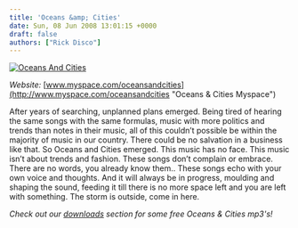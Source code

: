 ```yaml
---
title: 'Oceans &amp; Cities'
date: Sun, 08 Jun 2008 13:01:15 +0000
draft: false
authors: ["Rick Disco"]
---
```


[![Oceans And Cities](/wp-content/uploads/2008/06/oceanscities-new_logo-450.jpg "Oceans And Cities")](/wp-content/uploads/2008/06/oceanscities-new_logo-450.jpg)

_Website:_ [www.myspace.com/oceansandcities](http://www.myspace.com/oceansandcities "Oceans & Cities Myspace")

After years of searching, unplanned plans emerged. Being tired of hearing the same songs with the same formulas, music with more politics and trends than notes in their music, all of this couldn’t possible be within the majority of music in our country. There could be no salvation in a business like that. So Oceans and Cities emerged. This music has no face. This music isn’t about trends and fashion. These songs don’t complain or embrace. There are no words, you already know them.. These songs echo with your own voice and thoughts. And it will always be in progress, moulding and shaping the sound, feeding it till there is no more space left and you are left with something. The storm is outside, come in here.

_Check out our [downloads](/downloads "electrotrash Downloads") section for some free Oceans & Cities mp3's!_